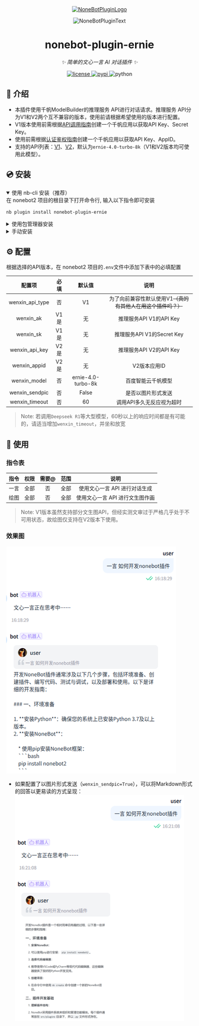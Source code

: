<div align="center">
  <a href="https://v2.nonebot.dev/store"><img src="https://github.com/A-kirami/nonebot-plugin-template/blob/resources/nbp_logo.png" width="180" height="180" alt="NoneBotPluginLogo"></a>
  <br>
  <p><img src="https://github.com/A-kirami/nonebot-plugin-template/blob/resources/NoneBotPlugin.svg" width="240" alt="NoneBotPluginText"></p>
</div>

<div align="center">

# nonebot-plugin-ernie

_✨ 简单的文心一言 AI 对话插件 ✨_

<a href="./LICENSE">
    <img src="https://img.shields.io/github/license/Noctulus/nonebot-plugin-ernie.svg" alt="license">
</a>
<a href="https://pypi.python.org/pypi/nonebot-plugin-ernie">
    <img src="https://img.shields.io/pypi/v/nonebot-plugin-ernie.svg" alt="pypi">
</a>
<img src="https://img.shields.io/badge/python-3.9+-blue.svg" alt="python">

</div>

</div>

## 📖 介绍  

- 本插件使用千帆ModelBuilder的推理服务 API进行对话请求。推理服务 API分为V1和V2两个互不兼容的版本，使用前请根据希望使用的版本进行配置。
- V1版本使用前需根据[API调用指南](https://cloud.baidu.com/doc/WENXINWORKSHOP/s/dlv4pct3s)创建一个千帆应用以获取API Key、Secret Key。
- 使用前需根据[认证鉴权指南](https://cloud.baidu.com/doc/WENXINWORKSHOP/s/Um2wxbaps)创建一个千帆应用以获取API Key、AppID。  
- 支持的API列表：[V1](https://cloud.baidu.com/doc/WENXINWORKSHOP/s/om5aq2brc)、[V2](https://cloud.baidu.com/doc/WENXINWORKSHOP/s/em4tsqo3v)，默认为`ernie-4.0-turbo-8k`（V1和V2版本均可使用此模型）。

## 💿 安装

<details open>
<summary>使用 nb-cli 安装（推荐）</summary>
在 nonebot2 项目的根目录下打开命令行, 输入以下指令即可安装

    nb plugin install nonebot-plugin-ernie

</details>
<details>
<summary>使用包管理器安装</summary>
在 nonebot2 项目的插件目录下, 打开命令行, 根据你使用的包管理器, 输入相应的安装命令

<details>
<summary>pip</summary>

    pip install nonebot-plugin-ernie
</details>
<details>
<summary>pdm</summary>

    pdm add nonebot-plugin-ernie
</details>
<details>
<summary>poetry</summary>

    poetry add nonebot-plugin-ernie
</details>
<details>
<summary>conda</summary>

    conda install nonebot-plugin-ernie
</details>

打开 nonebot2 项目根目录下的 `pyproject.toml` 文件, 在 `[tool.nonebot]` 部分追加写入

    plugins = ["nonebot_plugin_example"]

</details>

<details>
<summary>手动安装</summary>
    
    git clone https://github.com/Noctulus/nonebot-plugin-ernie.git
下载完成后在bot项目的pyproject.toml文件手动添加插件：

    plugin_dirs = ["xxxxxx","xxxxxx",......,"下载完成的插件路径/nonebot-plugin-ernie"]
</details>

## ⚙️ 配置

根据选择的API版本，在 nonebot2 项目的`.env`文件中添加下表中的必填配置

| 配置项 | 必填 | 默认值 | 说明 |
|:-----:|:----:|:----:|:----:|
| wenxin_api_type | 否 | V1 | 为了向前兼容性默认使用V1<del>（真的有其他人在用这个插件吗？）</del> |
| wenxin_ak | V1是 | 无 | 推理服务API V1的API Key |
| wenxin_sk | V1是 | 无 | 推理服务API V1的Secret Key |
| wenxin_api_key | V2是 | 无 | 推理服务API V2的API Key |
| wenxin_appid | V2是 | 无 | V2版本应用ID |
| wenxin_model | 否 | ernie-4.0-turbo-8k | 百度智能云千帆模型 |
| wenxin_sendpic | 否 | False | 是否以图片形式发送 |
| wenxin_timeout | 否 | 60 | 调用API多久无反应视为超时 |

> Note: 若调用`Deepseek R1`等大型模型，60秒以上的响应时间都是有可能的，请适当增加`wenxin_timeout`，并坐和放宽

## 🎉 使用
### 指令表
| 指令 | 权限 | 需要@ | 范围 | 说明 |
|:-----:|:----:|:----:|:----:|:----:|
| 一言 | 全部 | 否 | 全部 | 使用文心一言 API 进行对话生成 |
| 绘图 | 全部 | 否 |全部 | 使用文心一言 API 进行文生图作画 |
> Note: V1版本虽然支持部分文生图API，但经实测文审过于严格几乎处于不可用状态，故绘图仅支持在V2版本下使用。

### 效果图
![效果图](./preview.png)

- 如果配置了以图片形式发送（`wenxin_sendpic=True`），可以将Markdown形式的回答以更易读的方式呈现：
![Markdown效果图](./preview_md.png)